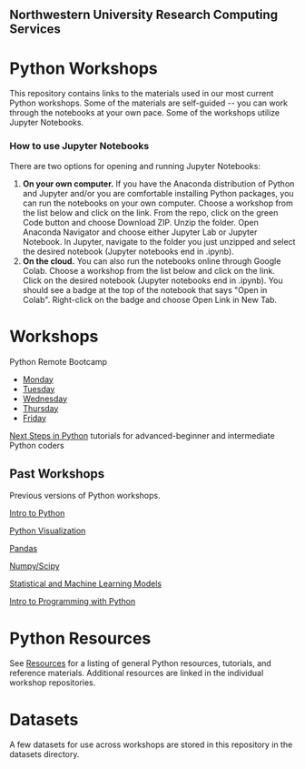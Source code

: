 ## Northwestern University Research Computing Services
# Python Workshops

This repository contains links to the materials used in our most current Python workshops. Some of the materials are self-guided -- you can work through the notebooks at your own pace. Some of the workshops utilize Jupyter Notebooks.

### How to use Jupyter Notebooks
There are two options for opening and running Jupyter Notebooks:
1. **On your own computer.** If you have the Anaconda distribution of Python and Jupyter and/or you are comfortable installing Python packages, you can run the notebooks on your own computer. Choose a workshop from the list below and click on the link. From the repo, click on the green Code button and choose Download ZIP. Unzip the folder. Open Anaconda Navigator and choose either Jupyter Lab or Jupyter Notebook. In Jupyter, navigate to the folder you just unzipped and select the desired notebook (Jupyter notebooks end in .ipynb).
2. **On the cloud.** You can also run the notebooks online through Google Colab. Choose a workshop from the list below and click on the link. Click on the desired notebook (Jupyter notebooks end in .ipynb). You should see a badge at the top of the notebook that says "Open in Colab". Right-click on the badge and choose Open Link in New Tab.

# Workshops

Python Remote Bootcamp
* [Monday](https://github.com/aGitHasNoName/pythonBootcampMonday)
* [Tuesday](https://github.com/aGitHasNoName/pythonBootcampTuesday)
* [Wednesday](https://github.com/aGitHasNoName/pythonBootcampWednesday)
* [Thursday](https://github.com/aGitHasNoName/pythonBootcampThursday)
* [Friday](https://github.com/aGitHasNoName/pythonBootcampFriday)

[Next Steps in Python](https://github.com/nuitrcs/NextStepsInPython) tutorials for advanced-beginner and intermediate Python coders

## Past Workshops

Previous versions of Python workshops.

[Intro to Python](https://github.com/nuitrcs/intro-python-summer2019)

[Python Visualization](https://github.com/nuitrcs/pythonvisualization)

[Pandas](https://github.com/nuitrcs/pandas-workshop)

[Numpy/Scipy](https://github.com/nuitrcs/numpy-scipy-workshop)

[Statistical and Machine Learning Models](https://github.com/nuitrcs/python-models)

[Intro to Programming with Python](https://github.com/nuitrcs/intro-programming-python)


# Python Resources

See [Resources](resources.md) for a listing of general Python resources,
tutorials, and reference materials.  Additional resources are linked in the
individual workshop repositories.

# Datasets

A few datasets for use across workshops are stored in this repository in the datasets directory.

